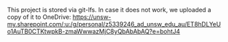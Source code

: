 This project is stored via git-lfs. In case it does not work, we uploaded a copy of it to OneDrive: 
https://unsw-my.sharepoint.com/:u:/g/personal/z5339246_ad_unsw_edu_au/ET8hDLYeUo1AuTB0CTKtwpkB-zmaWwwazMjC8yQbAbAbAQ?e=bohtJ4